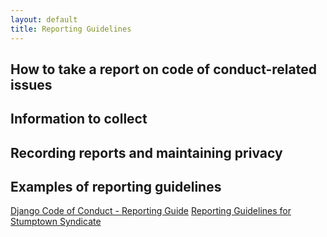 ```yaml
---
layout: default
title: Reporting Guidelines
---
```


## How to take a report on code of conduct-related issues

## Information to collect

## Recording reports and maintaining privacy

## Examples of reporting guidelines

[Django Code of Conduct - Reporting Guide](https://www.djangoproject.com/conduct/reporting/)
[Reporting Guidelines for Stumptown Syndicate](http://opensourcebridge.org/about/reporting-guidelines/)